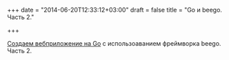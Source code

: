 +++
date = "2014-06-20T12:33:12+03:00"
draft = false
title = "Go и beego. Часть 2."

+++

<p><a href="http://www.sitepoint.com/go-building-web-applications-beego-part-2/">Создаем вебприложение на Go</a> с использоаванием фреймворка beego. Часть 2.</p>

